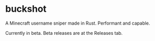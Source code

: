 # buckshot
A Minecraft username sniper made in Rust. Performant and capable.

Currently in beta. Beta releases are at the Releases tab.
